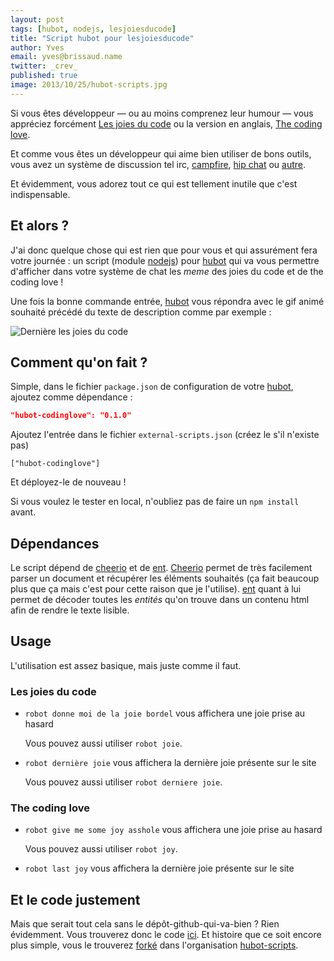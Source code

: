 ```yaml
---
layout: post
tags: [hubot, nodejs, lesjoiesducode]
title: "Script hubot pour lesjoiesducode"
author: Yves
email: yves@brissaud.name
twitter: _crev_
published: true
image: 2013/10/25/hubot-scripts.jpg
---
```


Si vous êtes développeur — ou au moins comprenez leur humour — vous appréciez
forcément [Les joies du code][joies] ou la version en anglais,
[The coding love][code].

Et comme vous êtes un développeur qui aime bien utiliser de bons outils, vous
avez un système de discussion tel irc, [campfire][], [hip chat][] ou
[autre][hubot-adapters].

Et évidemment, vous adorez tout ce qui est tellement inutile que c'est
indispensable.

## Et alors ?

J'ai donc quelque chose qui est rien que pour vous et qui assurément fera votre
journée : un script (module [nodejs][]) pour [hubot][] qui va vous permettre
d'afficher dans votre système de chat les _meme_ des joies du code et de the
coding love !

Une fois la bonne commande entrée, [hubot][] vous répondra avec le gif animé
souhaité précédé du texte de description comme par exemple :

![Dernière les joies du code](lastlesjoiesducode.png)

## Comment qu'on fait ?

Simple, dans le fichier `package.json` de configuration de votre [hubot][],
ajoutez comme dépendance :

```json
"hubot-codinglove": "0.1.0"
```

Ajoutez l'entrée dans le fichier `external-scripts.json` (créez le s'il n'existe
pas)

    ["hubot-codinglove"]

Et déployez-le de nouveau !

Si vous voulez le tester en local, n'oubliez pas de faire un `npm install` avant.

## Dépendances

Le script dépend de [cheerio][] et de [ent][]. [Cheerio][cheerio] permet de très
facilement parser un document et récupérer les éléments souhaités (ça fait
beaucoup plus que ça mais c'est pour cette raison que je l'utilise). [ent][]
quant à lui permet de décoder toutes les _entités_ qu'on trouve dans un contenu
html afin de rendre le texte lisible.

## Usage

L'utilisation est assez basique, mais juste comme il faut.

### Les joies du code

* `robot donne moi de la joie bordel` vous affichera une joie prise au hasard

    Vous pouvez aussi utiliser `robot joie`.

* `robot dernière joie` vous affichera la dernière joie présente sur le site

    Vous pouvez aussi utiliser `robot derniere joie`.


### The coding love

* `robot give me some joy asshole` vous affichera une joie prise au hasard

    Vous pouvez aussi utiliser `robot joy`.

* `robot last joy` vous affichera la dernière joie présente sur le site

## Et le code justement

Mais que serait tout cela sans le dépôt-github-qui-va-bien ? Rien évidemment.
Vous trouverez donc le code [ici][codinglove]. Et histoire que ce soit encore plus
simple, vous le trouverez [forké][fork] dans l'organisation [hubot-scripts][].


[joies]: http://lesjoiesducode.tumblr.com "Les joies du code"
[code]: http://thecodinglove.com "The coding love"
[campfire]: http://campfirenow.com
[hip chat]: http://www.hipchat.com
[hubot-adapters]: https://github.com/eunomie/hubot/blob/master/docs/adapters.md
[nodejs]: http://nodejs.org
[hubot]: http://hubot.github.com
[cheerio]: https://github.com/MatthewMueller/cheerio
[ent]: https://github.com/substack/node-ent
[codinglove]: https://github.com/eunomie/hubot-codinglove "Dépôt github"
[fork]: https://github.com/hubot-scripts/hubot-codinglove "Fork"
[hubot-scripts]: https://github.com/hubot-scripts
